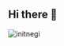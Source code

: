 ## Hi there 👋
<p align="left"> <img src="https://komarev.com/ghpvc/?username=initnegi&label=Profile%20views&color=blue&style=flat" alt="initnegi" /> </p>
<!--
**initnegi/initnegi** is a ✨ _special_ ✨ repository because its `README.md` (this file) appears on your GitHub profile.


Here are some ideas to get you started:

- 🔭 I’m currently working on ...
- 🌱 I’m currently learning ...
- 👯 I’m looking to collaborate on ...
- 🤔 I’m looking for help with ...
- 💬 Ask me about ...
- 📫 How to reach me: ...
- 😄 Pronouns: ...
- ⚡ Fun fact: ...
-->

